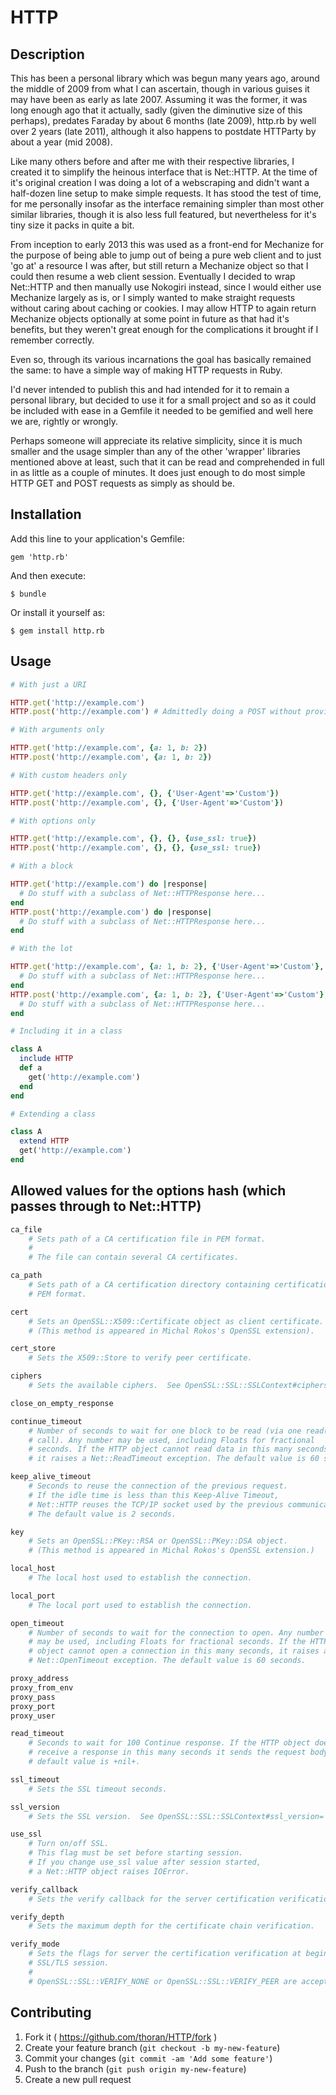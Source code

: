 # HTTP

## Description

This has been a personal library which was begun many years ago, around the middle of 2009 from what I can ascertain, though in various guises it may have been as early as late 2007.  Assuming it was the former, it was long enough ago that it actually, sadly (given the diminutive size of this perhaps), predates Faraday by about 6 months (late 2009), http.rb by well over 2 years (late 2011), although it also happens to postdate HTTParty by about a year (mid 2008).  

Like many others before and after me with their respective libraries, I created it to simplify the heinous interface that is Net::HTTP.  At the time of it's original creation I was doing a lot of a webscraping and didn't want a half-dozen line setup to make simple requests.  It has stood the test of time, for me personally insofar as the interface remaining simpler than most other similar libraries, though it is also less full featured, but nevertheless for it's tiny size it packs in quite a bit.  

From inception to early 2013 this was used as a front-end for Mechanize for the purpose of being able to jump out of being a pure web client and to just 'go at' a resource I was after, but still return a Mechanize object so that I could then resume a web client session.  Eventually I decided to wrap Net::HTTP and then manually use Nokogiri instead, since I would either use Mechanize largely as is, or I simply wanted to make straight requests without caring about caching or cookies.  I may allow HTTP to again return Mechanize objects optionally at some point in future as that had it's benefits, but they weren't great enough for the complications it brought if I remember correctly.  

Even so, through its various incarnations the goal has basically remained the same: to have a simple way of making HTTP requests in Ruby.  

I'd never intended to publish this and had intended for it to remain a personal library, but decided to use it for a small project and so as it could be included with ease in a Gemfile it needed to be gemified and well here we are, rightly or wrongly.  

Perhaps someone will appreciate its relative simplicity, since it is much smaller and the usage simpler than any of the other 'wrapper' libraries mentioned above at least, such that it can be read and comprehended in full in as little as a couple of minutes.  It does just enough to do most simple HTTP GET and POST requests as simply as should be.  


## Installation

Add this line to your application's Gemfile:

	gem 'http.rb'

And then execute:

    $ bundle

Or install it yourself as:

    $ gem install http.rb


## Usage

```Ruby
# With just a URI

HTTP.get('http://example.com')
HTTP.post('http://example.com') # Admittedly doing a POST without providing form data probably doesn't make much sense.

# With arguments only

HTTP.get('http://example.com', {a: 1, b: 2})
HTTP.post('http://example.com', {a: 1, b: 2})

# With custom headers only

HTTP.get('http://example.com', {}, {'User-Agent'=>'Custom'})
HTTP.post('http://example.com', {}, {'User-Agent'=>'Custom'})

# With options only

HTTP.get('http://example.com', {}, {}, {use_ssl: true})
HTTP.post('http://example.com', {}, {}, {use_ssl: true})

# With a block

HTTP.get('http://example.com') do |response|
  # Do stuff with a subclass of Net::HTTPResponse here...
end
HTTP.post('http://example.com') do |response|
  # Do stuff with a subclass of Net::HTTPResponse here...
end

# With the lot

HTTP.get('http://example.com', {a: 1, b: 2}, {'User-Agent'=>'Custom'}, {use_ssl: true}) do |response|
  # Do stuff with a subclass of Net::HTTPResponse here...
end
HTTP.post('http://example.com', {a: 1, b: 2}, {'User-Agent'=>'Custom'}, {use_ssl: true}) do |response|
  # Do stuff with a subclass of Net::HTTPResponse here...
end

# Including it in a class

class A
  include HTTP
  def a
    get('http://example.com')
  end
end

# Extending a class

class A
  extend HTTP
  get('http://example.com')
end

```

## Allowed values for the options hash (which passes through to Net::HTTP)
```Ruby
ca_file
    # Sets path of a CA certification file in PEM format.
    #
    # The file can contain several CA certificates.

ca_path
    # Sets path of a CA certification directory containing certifications in
    # PEM format.

cert
    # Sets an OpenSSL::X509::Certificate object as client certificate.
    # (This method is appeared in Michal Rokos's OpenSSL extension).

cert_store
    # Sets the X509::Store to verify peer certificate.

ciphers
    # Sets the available ciphers.  See OpenSSL::SSL::SSLContext#ciphers=

close_on_empty_response

continue_timeout
    # Number of seconds to wait for one block to be read (via one read(2)
    # call). Any number may be used, including Floats for fractional
    # seconds. If the HTTP object cannot read data in this many seconds,
    # it raises a Net::ReadTimeout exception. The default value is 60 seconds.

keep_alive_timeout
    # Seconds to reuse the connection of the previous request.
    # If the idle time is less than this Keep-Alive Timeout,
    # Net::HTTP reuses the TCP/IP socket used by the previous communication.
    # The default value is 2 seconds.

key
    # Sets an OpenSSL::PKey::RSA or OpenSSL::PKey::DSA object.
    # (This method is appeared in Michal Rokos's OpenSSL extension.)

local_host
    # The local host used to establish the connection.

local_port
    # The local port used to establish the connection.

open_timeout
    # Number of seconds to wait for the connection to open. Any number
    # may be used, including Floats for fractional seconds. If the HTTP
    # object cannot open a connection in this many seconds, it raises a
    # Net::OpenTimeout exception. The default value is 60 seconds.

proxy_address
proxy_from_env
proxy_pass
proxy_port
proxy_user

read_timeout
    # Seconds to wait for 100 Continue response. If the HTTP object does not
    # receive a response in this many seconds it sends the request body. The
    # default value is +nil+.

ssl_timeout
    # Sets the SSL timeout seconds.

ssl_version
    # Sets the SSL version.  See OpenSSL::SSL::SSLContext#ssl_version=

use_ssl
    # Turn on/off SSL.
    # This flag must be set before starting session.
    # If you change use_ssl value after session started,
    # a Net::HTTP object raises IOError.

verify_callback
    # Sets the verify callback for the server certification verification.

verify_depth
    # Sets the maximum depth for the certificate chain verification.

verify_mode
    # Sets the flags for server the certification verification at beginning of
    # SSL/TLS session.
    #
    # OpenSSL::SSL::VERIFY_NONE or OpenSSL::SSL::VERIFY_PEER are acceptable.
```

## Contributing

1. Fork it ( https://github.com/thoran/HTTP/fork )
2. Create your feature branch (`git checkout -b my-new-feature`)
3. Commit your changes (`git commit -am 'Add some feature'`)
4. Push to the branch (`git push origin my-new-feature`)
5. Create a new pull request
